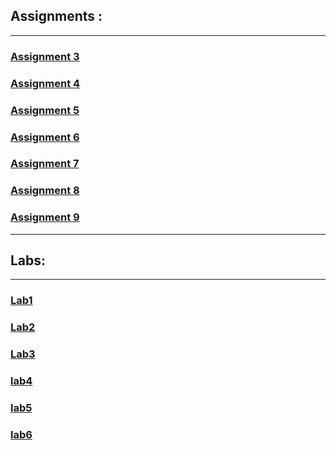## Assignments : 
--- 
### [Assignment 3](https://github.com/Subash1000/wt-lab-assignment/tree/main/Assignments/Assignment%203)
### [Assignment 4 ](https://github.com/Subash1000/wt-lab-assignment/tree/main/Assignments/Assignment%204)
### [Assignment 5](https://github.com/Subash1000/wt-lab-assignment/tree/main/Assignments/Assignment%205)
### [Assignment 6](https://github.com/Subash1000/wt-lab-assignment/tree/main/Assignments/Assignment%206)
### [Assignment 7](https://github.com/Subash1000/wt-lab-assignment/tree/main/Assignments/Assignment%207)
### [Assignment 8](https://github.com/Subash1000/wt-lab-assignment/tree/main/Assignments/Assignment%208)
### [Assignment 9](https://github.com/Subash1000/wt-lab-assignment/tree/main/Assignments/Assignment%20%209/students-mgmt)

*** 
## Labs:
---
### [Lab1](https://github.com/Subash1000/wt-lab-assignment/tree/main/Lab/lab1)
### [Lab2](https://github.com/Subash1000/wt-lab-assignment/tree/main/Lab/Lab2)
### [Lab3](https://github.com/Subash1000/wt-lab-assignment/tree/main/Lab/Lab3)
### [lab4](https://github.com/Subash1000/wt-lab-assignment/tree/main/Lab/lab4)
### [lab5](https://github.com/Subash1000/wt-lab-assignment/tree/main/Lab/lab5)
### [lab6](https://github.com/Subash1000/wt-lab-assignment/tree/main/Lab/lab6)
